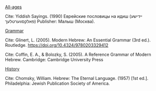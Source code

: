 <ins>All-ages</ins> 

Cite: Yiddish Sayings. (1990) Еврейские пословицы на идиш (יידישע פאלקסווערטלעך) Publisher: Малыш (Москва).

<ins>Grammar</ins> 

Cite: Glinert, L. (2005). Modern Hebrew: An Essential Grammar (3rd ed.). Routledge. https://doi.org/10.4324/9780203329412

Cite: Coffin, E. A., & Bolozky, S. (2005). A Reference Grammar of Modern Hebrew. Cambridge: Cambridge University Press

<ins>History</ins> 

Cite: Chomsky, William. Hebrew: The Eternal Language. (1957) [1st ed.]. Philadelphia: Jewish Publication Society of America.

